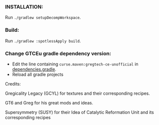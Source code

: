 ### INSTALLATION:

Run `./gradlew setupDecompWorkspace`.

### Build:

Run `./gradlew :spotlessApply build`.

### Change GTCEu gradle dependency version:

- Edit the line containing `curse.maven:gregtech-ce-unofficial` in [dependencies.gradle](dependencies.gradle).
- Reload all gradle projects 


Credits:

Gregicality Legacy (GCYL)
for textures and their corresponding recipes.

GT6 and Greg for his great mods and ideas.

Supersymmetry (SUSY)
for their Idea of Catalytic Reformation Unit and its corresponding recipes






